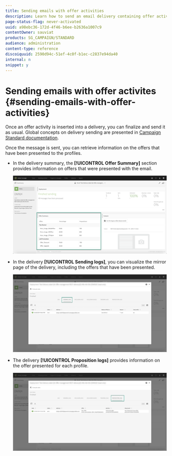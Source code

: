 ```yaml
---
title: Sending emails with offer activities
description: Learn how to send an email delivery containing offer activities.
page-status-flag: never-activated
uuid: a98ebc36-172d-4f46-b6ee-b2636a1007c9
contentOwner: sauviat
products: SG_CAMPAIGN/STANDARD
audience: administration
content-type: reference
discoiquuid: 2590d94c-51ef-4c0f-b1ec-c2837e94da40
internal: n
snippet: y
---
```


# Sending emails with offer activites {#sending-emails-with-offer-activities}

Once an offer activity is inserted into a delivery, you can finalize and send it as usual. Global concepts on delivery sending are presented in [Campaign Standard documentation](https://docs.adobe.com/content/help/en/campaign-standard/using/testing-and-sending/get-started-sending-messages.html).

Once the message is sent, you can retrieve information on the offers that have been presented to the profiles.

* In the delivery summary, the **[!UICONTROL Offer Summary]** section provides information on offers that were presented with the email.

    ![](assets/offers_deliverysent1.png)

* In the delivery **[!UICONTROL Sending logs]**, you can visualize the mirror page of the delivery, including the offers that have been presented.

    ![](assets/offers_deliverysent2.png)

* The delivery **[!UICONTROL Proposition logs]** provides information on the offer presented for each profile.

    ![](assets/offers_deliverysent3.png)
